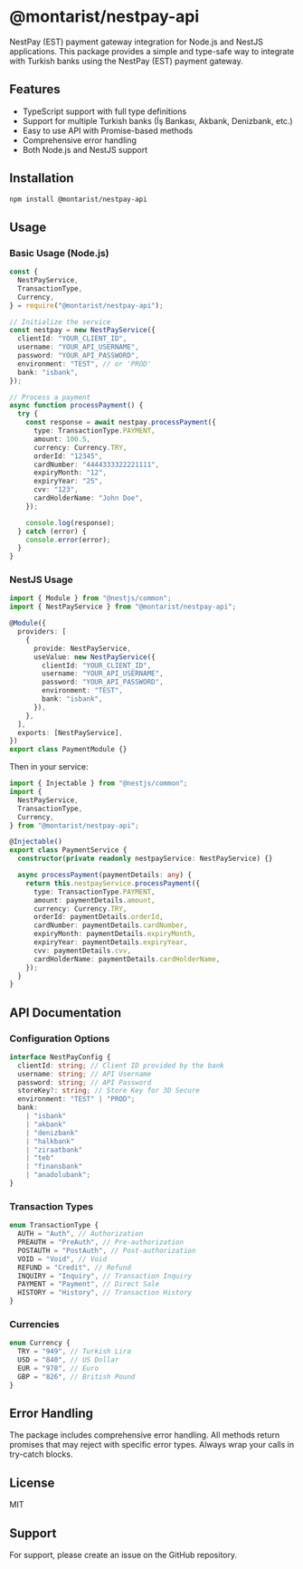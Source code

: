 # @montarist/nestpay-api

NestPay (EST) payment gateway integration for Node.js and NestJS applications. This package provides a simple and type-safe way to integrate with Turkish banks using the NestPay (EST) payment gateway.

## Features

- TypeScript support with full type definitions
- Support for multiple Turkish banks (İş Bankası, Akbank, Denizbank, etc.)
- Easy to use API with Promise-based methods
- Comprehensive error handling
- Both Node.js and NestJS support

## Installation

```bash
npm install @montarist/nestpay-api
```

## Usage

### Basic Usage (Node.js)

```typescript
const {
  NestPayService,
  TransactionType,
  Currency,
} = require("@montarist/nestpay-api");

// Initialize the service
const nestpay = new NestPayService({
  clientId: "YOUR_CLIENT_ID",
  username: "YOUR_API_USERNAME",
  password: "YOUR_API_PASSWORD",
  environment: "TEST", // or 'PROD'
  bank: "isbank",
});

// Process a payment
async function processPayment() {
  try {
    const response = await nestpay.processPayment({
      type: TransactionType.PAYMENT,
      amount: 100.5,
      currency: Currency.TRY,
      orderId: "12345",
      cardNumber: "4444333322221111",
      expiryMonth: "12",
      expiryYear: "25",
      cvv: "123",
      cardHolderName: "John Doe",
    });

    console.log(response);
  } catch (error) {
    console.error(error);
  }
}
```

### NestJS Usage

```typescript
import { Module } from "@nestjs/common";
import { NestPayService } from "@montarist/nestpay-api";

@Module({
  providers: [
    {
      provide: NestPayService,
      useValue: new NestPayService({
        clientId: "YOUR_CLIENT_ID",
        username: "YOUR_API_USERNAME",
        password: "YOUR_API_PASSWORD",
        environment: "TEST",
        bank: "isbank",
      }),
    },
  ],
  exports: [NestPayService],
})
export class PaymentModule {}
```

Then in your service:

```typescript
import { Injectable } from "@nestjs/common";
import {
  NestPayService,
  TransactionType,
  Currency,
} from "@montarist/nestpay-api";

@Injectable()
export class PaymentService {
  constructor(private readonly nestpayService: NestPayService) {}

  async processPayment(paymentDetails: any) {
    return this.nestpayService.processPayment({
      type: TransactionType.PAYMENT,
      amount: paymentDetails.amount,
      currency: Currency.TRY,
      orderId: paymentDetails.orderId,
      cardNumber: paymentDetails.cardNumber,
      expiryMonth: paymentDetails.expiryMonth,
      expiryYear: paymentDetails.expiryYear,
      cvv: paymentDetails.cvv,
      cardHolderName: paymentDetails.cardHolderName,
    });
  }
}
```

## API Documentation

### Configuration Options

```typescript
interface NestPayConfig {
  clientId: string; // Client ID provided by the bank
  username: string; // API Username
  password: string; // API Password
  storeKey?: string; // Store Key for 3D Secure
  environment: "TEST" | "PROD";
  bank:
    | "isbank"
    | "akbank"
    | "denizbank"
    | "halkbank"
    | "ziraatbank"
    | "teb"
    | "finansbank"
    | "anadolubank";
}
```

### Transaction Types

```typescript
enum TransactionType {
  AUTH = "Auth", // Authorization
  PREAUTH = "PreAuth", // Pre-authorization
  POSTAUTH = "PostAuth", // Post-authorization
  VOID = "Void", // Void
  REFUND = "Credit", // Refund
  INQUIRY = "Inquiry", // Transaction Inquiry
  PAYMENT = "Payment", // Direct Sale
  HISTORY = "History", // Transaction History
}
```

### Currencies

```typescript
enum Currency {
  TRY = "949", // Turkish Lira
  USD = "840", // US Dollar
  EUR = "978", // Euro
  GBP = "826", // British Pound
}
```

## Error Handling

The package includes comprehensive error handling. All methods return promises that may reject with specific error types. Always wrap your calls in try-catch blocks.

## License

MIT

## Support

For support, please create an issue on the GitHub repository.
